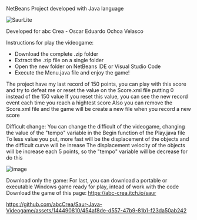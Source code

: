   NetBeans Project developed with Java language
  
  ![SaurLite](https://github.com/abcCrea/Saur-Java-Videogame/assets/144490810/530b3693-9b36-429d-94da-75789eef2a75)

  Developed for abc Crea - Oscar Eduardo Ochoa Velasco

  Instructions for play the videogame:
  - Download the complete .zip folder
  - Extract the .zip file on a single folder
  - Open the new folder on NetBeans IDE or Visual Studio Code
  - Execute the Menu.java file and enjoy the game!

  The project have my last record of 150 points, you can play with this score and try to defeat me or reset the value on the Score.xml file putting 0 instead of the 150 value
  If you reset this value, you can see the new record event each time you reach a hightest score
  Also you can remove the Score.xml file and the game will be create a new file when you record a new score

  Difficult change:
  You can change the difficult of the videogame, changing the value of the "tempo" variable in the Begin function of the Play.java file
  To less value you put, more fast will be the displacement of the objects and the difficult curve will be inrease
  The displacement velocity of the objects will be increase each 5 points, so the "tempo" variable will be decrease for do this

  ![image](https://github.com/abcCrea/Saur-Java-Videogame/assets/144490810/9e6aad6e-85c2-4dc2-b3ae-cb67991a7e86)

  Download only the game:
  For last, you can download a portable or executable Windows game ready for play, intead of work with the code
  Download the game of this page: https://abc-crea.itch.io/saur

  https://github.com/abcCrea/Saur-Java-Videogame/assets/144490810/454af8de-d557-47b9-81b1-f23da50ab242

